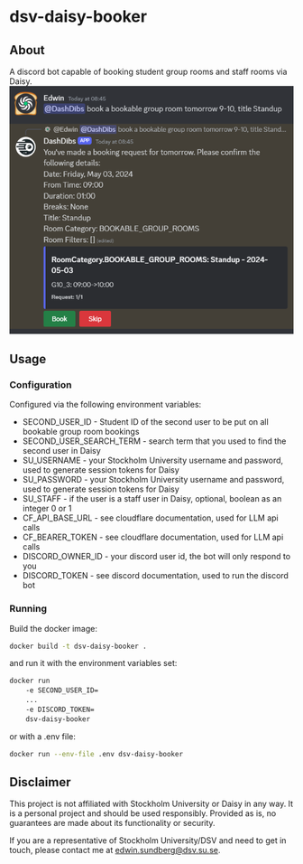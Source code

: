 # dsv-daisy-booker
## About
A discord bot capable of booking student group rooms and staff rooms via Daisy.
![Demo usage with the discord bot](images/Screenshot%202024-05-02%20084614.png)

## Usage
### Configuration
Configured via the following environment variables:
- SECOND_USER_ID - Student ID of the second user to be put on all bookable group room bookings
- SECOND_USER_SEARCH_TERM - search term that you used to find the second user in Daisy
- SU_USERNAME - your Stockholm University username and password, used to generate session tokens for Daisy
- SU_PASSWORD - your Stockholm University username and password, used to generate session tokens for Daisy
- SU_STAFF - if the user is a staff user in Daisy, optional, boolean as an integer 0 or 1
- CF_API_BASE_URL - see cloudflare documentation, used for LLM api calls
- CF_BEARER_TOKEN - see cloudflare documentation, used for LLM api calls
- DISCORD_OWNER_ID - your discord user id, the bot will only respond to you
- DISCORD_TOKEN - see discord documentation, used to run the discord bot
### Running
Build the docker image:
```bash
docker build -t dsv-daisy-booker .
```
and run it with the environment variables set:
```bash
docker run
    -e SECOND_USER_ID=
    ...
    -e DISCORD_TOKEN=
    dsv-daisy-booker
```
or with a .env file:
```bash
docker run --env-file .env dsv-daisy-booker
```

## Disclaimer
This project is not affiliated with Stockholm University or Daisy in any way. It is a personal project and should be used responsibly. Provided as is, no guarantees are made about its functionality or security.

If you are a representative of Stockholm University/DSV and need to get in touch, please contact me at [edwin.sundberg@dsv.su.se](mailto:edwin.sundberg@dsv.su.se).
